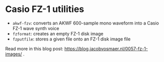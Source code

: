 # Casio FZ-1 utilities

- `akwf-fzv`: converts an AKWF 600-sample mono waveform into a Casio FZ-1 wave synth voice
- `fzformat`: creates an empty FZ-1 disk image
- `fzputfile`: stores a given file onto an FZ-1 disk image file

Read more in this blog post: https://blog.jacobvosmaer.nl/0057-fz-1-images/ .
